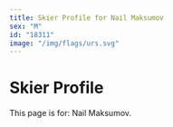 ```yaml
---
title: Skier Profile for Nail Maksumov
sex: "M"
id: "18311"
image: "/img/flags/urs.svg" 
---
```


# Skier Profile

This page is for: Nail Maksumov.
    